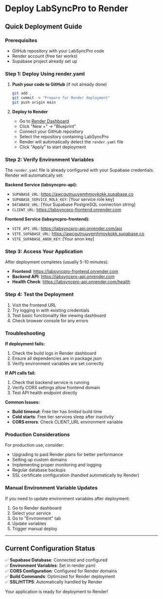 # Deploy LabSyncPro to Render

## Quick Deployment Guide

### Prerequisites
- GitHub repository with your LabSyncPro code
- Render account (free tier works)
- Supabase project already set up

### Step 1: Deploy Using render.yaml

1. **Push your code to GitHub** (if not already done)
   ```bash
   git add .
   git commit -m "Prepare for Render deployment"
   git push origin main
   ```

2. **Deploy to Render**
   - Go to [Render Dashboard](https://dashboard.render.com)
   - Click "New +" → "Blueprint"
   - Connect your GitHub repository
   - Select the repository containing LabSyncPro
   - Render will automatically detect the `render.yaml` file
   - Click "Apply" to start deployment

### Step 2: Verify Environment Variables

The `render.yaml` file is already configured with your Supabase credentials. Render will automatically set:

**Backend Service (labsyncpro-api):**
- `SUPABASE_URL`: https://awcgutnuuyemhmoykokk.supabase.co
- `SUPABASE_SERVICE_ROLE_KEY`: [Your service role key]
- `DATABASE_URL`: [Your Supabase PostgreSQL connection string]
- `CLIENT_URL`: https://labsyncpro-frontend.onrender.com

**Frontend Service (labsyncpro-frontend):**
- `VITE_API_URL`: https://labsyncpro-api.onrender.com/api
- `VITE_SUPABASE_URL`: https://awcgutnuuyemhmoykokk.supabase.co
- `VITE_SUPABASE_ANON_KEY`: [Your anon key]

### Step 3: Access Your Application

After deployment completes (usually 5-10 minutes):

- **Frontend**: https://labsyncpro-frontend.onrender.com
- **Backend API**: https://labsyncpro-api.onrender.com
- **Health Check**: https://labsyncpro-api.onrender.com/health

### Step 4: Test the Deployment

1. Visit the frontend URL
2. Try logging in with existing credentials
3. Test basic functionality like viewing dashboard
4. Check browser console for any errors

### Troubleshooting

**If deployment fails:**
1. Check the build logs in Render dashboard
2. Ensure all dependencies are in package.json
3. Verify environment variables are set correctly

**If API calls fail:**
1. Check that backend service is running
2. Verify CORS settings allow frontend domain
3. Test API health endpoint directly

**Common Issues:**
- **Build timeout**: Free tier has limited build time
- **Cold starts**: Free tier services sleep after inactivity
- **CORS errors**: Check CLIENT_URL environment variable

### Production Considerations

For production use, consider:
- Upgrading to paid Render plans for better performance
- Setting up custom domains
- Implementing proper monitoring and logging
- Regular database backups
- SSL certificate configuration (handled automatically by Render)

### Manual Environment Variable Updates

If you need to update environment variables after deployment:
1. Go to Render dashboard
2. Select your service
3. Go to "Environment" tab
4. Update variables
5. Trigger manual deploy

---

## Current Configuration Status

✅ **Supabase Database**: Connected and configured  
✅ **Environment Variables**: Set in render.yaml  
✅ **CORS Configuration**: Configured for Render domains  
✅ **Build Commands**: Optimized for Render deployment  
✅ **SSL/HTTPS**: Automatically handled by Render  

Your application is ready for deployment to Render!
